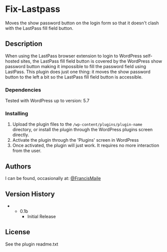 # Fix-Lastpass

Moves the show password button on the login form so that it doesn't clash with the LastPass fill field button.

## Description

When using the LastPass browser extension to login to WordPress self-hosted sites, the LastPass fill field button is covered by the WordPress show password button making it impossible to fill the password field using LastPass. This plugin does just one thing: it moves the show password button to the left a bit so the LastPass fill field button is accessible.


### Dependencies
Tested with WordPress up to version: 5.7

### Installing

1. Upload the plugin files to the `/wp-content/plugins/plugin-name` directory, or install the plugin through the WordPress plugins screen directly.
1. Activate the plugin through the 'Plugins' screen in WordPress
1. Once activated, the plugin will just work. It requires no more interaction from the user.

## Authors

I can be found, occasionally at:
[@FrancisMaile](https://twitter.com/FrancisMaile)

## Version History

* * 0.1b
    * Initial Release

## License

See the plugin readme.txt
